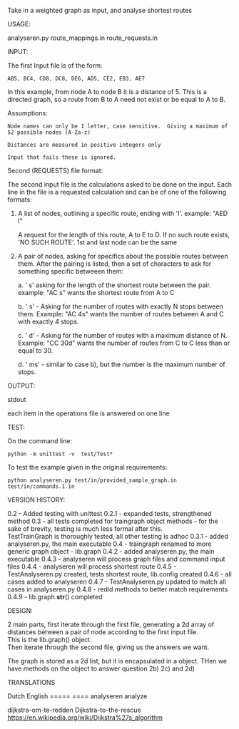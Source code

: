 Take in a weighted graph as input, and analyse shortest routes

USAGE:

analyseren.py route_mappings.in route_requests.in


INPUT:

The first Input file is of the form:

	AB5, BC4, CD8, DC8, DE6, AD5, CE2, EB3, AE7

In this example, from node A to node B it is a distance of 5.  This is a directed graph, so a route from B to A need not exist or be equal to A to B.

Assumptions: 

	Node names can only be 1 letter, case sensitive.  Giving a maximum of 52 possible nodes (A-Za-z)

	Distances are measured in positive integers only

	Input that fails these is ignored.

Second (REQUESTS) file format:

The second input file is the calculations asked to be done on the input.  Each line in the file is a requested calculation and can be of one of the following 
formats:

1.  A list of nodes, outlining a specific route, ending with 'l'.  example: "AED l"
	
	A request for the length of this route, A to E to D.  If no such route exists, 'NO SUCH ROUTE'.  1st and last node can be the same

2.  A pair of nodes, asking for specifics about the possible routes between them.  After the pairing is listed, 
    then a set of characters to ask for something specific betweeen them:

	a.  ' s' asking for the length of the shortest route between the pair.  example: "AC s" wants the shortest route from A to C

	b.  ' <number>s' - Asking for the number of routes with exactly N stops between them.  Example: "AC 4s" wants the number of routes between
		A and C with exactly 4 stops.

	c.  ' <number>d' - Asking for the number of routes with a maximum distance of N.  Example: "CC 30d" wants the number of routes from C to C less than
		or equal to 30.

	d.  ' <number>ms' - similar to case b), but the number is the maximum number of stops.

OUTPUT:

stdout	

each item in the operations file is answered on one line

TEST:

On the command line: 

	python -m unittest -v  test/Test*

To test the example given in the original requirements:

	python analyseren.py test/in/provided_sample_graph.in test/in/commands.1.in 


VERSION HISTORY:

0.2 	- Added testing with unittest
0.2.1 	- expanded tests, strengthened method
0.3	- all tests completed for traingraph object methods - for the sake of brevity, testing is much less formal after this.  
					TestTrainGraph is thoroughly tested, all other testing is adhoc
0.3.1	- added analyseren.py, the main executable
0.4	- traingraph renamed to more generic graph object - lib.graph
0.4.2	- added analyseren.py, the main executable
0.4.3	- analyseren will process graph files and command input files
0.4.4	- analyseren will process shortest route 
0.4.5	- TestAnalyseren.py created, tests shortest route, lib.config created
0.4.6	- all cases added to analyseren
0.4.7	- TestAnalyseren.py updated to match all cases in analyseren.py
0.4.8	- redid methods to better match requirements
0.4.9	- lib.graph.__str__() completed

DESIGN:

2 main parts, first iterate through the first file, generating a 2d array of distances between a pair of node according to the first input file.  
This is the lib.graph() object.  
Then iterate through the second file, giving us the answers we want.

The graph is stored as a 2d list, but it is encapsulated in a object.  THen we have methods on the object to answer question 2b) 2c) and 2d)


TRANSLATIONS

Dutch							English
=====							====
analyseren				 		analyze

dijkstra-om-te-redden 			Dijkstra-to-the-rescue
								https://en.wikipedia.org/wiki/Dijkstra%27s_algorithm
							

